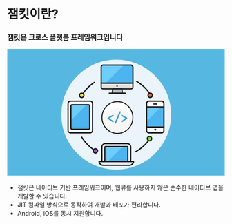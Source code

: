 # 잼킷이란?

### 잼킷은 크로스 플랫폼 프레임워크입니다

![](.gitbook/assets/cover.png)

* 잼킷은 네이티브 기반 프레임워크이며, 웹뷰를 사용하지 않은 순수한 네이티브 앱을 개발할 수 있습니다.
* JIT 컴파일 방식으로 동작하여 개발과 배포가 편리합니다.
* Android, iOS를 동시 지원합니다.
